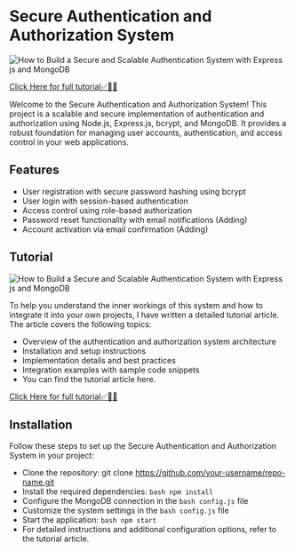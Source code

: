 
# Secure Authentication and Authorization System
![How to Build a Secure and Scalable Authentication System with Express js and MongoDB](https://github.com/sandy088/secure-and-scalable-authent-and-authoriz-System/assets/90024312/ef6a9bce-7eaf-43bf-88dc-b24a9ee218f6)

[Click Here for full tutorial✅👨‍💻](https://sandydev.medium.com/how-to-build-secure-and-scalable-authentication-system-with-node-js-and-mongodb-c50bf51c06b0)

Welcome to the Secure Authentication and Authorization System! This project is a scalable and secure implementation of authentication and authorization using Node.js, Express.js, bcrypt, and MongoDB. It provides a robust foundation for managing user accounts, authentication, and access control in your web applications.



## Features

- User registration with secure password hashing using bcrypt
- User login with session-based authentication
- Access control using role-based authorization
- Password reset functionality with email notifications (Adding)
- Account activation via email confirmation (Adding)


## Tutorial
![How to Build a Secure and Scalable Authentication System with Express js and MongoDB](https://github.com/sandy088/secure-and-scalable-authent-and-authoriz-System/assets/90024312/ef6a9bce-7eaf-43bf-88dc-b24a9ee218f6)

To help you understand the inner workings of this system and how to integrate it into your own projects, I have written a detailed tutorial article. The article covers the following topics:

- Overview of the authentication and authorization system architecture
- Installation and setup instructions
- Implementation details and best practices
- Integration examples with sample code snippets
- You can find the tutorial article here.

[Click Here for full tutorial✅👨‍💻](https://sandydev.medium.com/how-to-build-secure-and-scalable-authentication-system-with-node-js-and-mongodb-c50bf51c06b0)


## Installation


Follow these steps to set up the Secure Authentication and Authorization System in your project:

- Clone the repository: git clone https://github.com/your-username/repo-name.git
- Install the required dependencies: ```bash npm install ```
- Configure the MongoDB connection in the ```bash config.js``` file
- Customize the system settings in the ```bash config.js``` file
- Start the application: ```bash npm start```
- For detailed instructions and additional configuration options, refer to the tutorial article.

    
